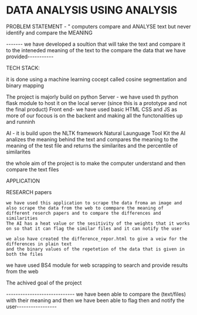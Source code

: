 
#   DATA ANALYSIS USING ANALYSIS

PROBLEM STATEMENT - " computers compare and ANALYSE text but never identify and compare the MEANING 

------- we have developed a soultion that will take the text and compare it to the inteneded meaning of the text to the compare the data that we have provided-----------


TECH STACK:

it is done using a machine learning cocept called cosine segmentation and binary mapping 

The project is majorly build on python 
Server - we have used th python flask module to host it on the local server (since this is a prototype and not the final product)
Front end- we have used basic HTML CSS and JS as more of our focous is on the backent and making all the functonalities up  and runninh

AI - it is build upon the NLTK framework Natural Launguage Tool Kit 
the AI analizes the meaning behind the text and compares the meaning to the meaning of the test file and returns the similarites and the percentile of similarites

the whole aim of the project is to make the computer understand and then compare the text files 



APPLICATION

 RESEARCH papers

    we have used this application to scrape the data froma an image and also scrape the data from the web to commpare the meaning of 
    different reserch papers and to compare the differences and similarities 
    The AI has a heat value or the sesitivity of the weights that it works on so that it can flag the similar files and it can notify the user 

    we also have created the difference_repor.html to give a veiw for the differences in plain text 
    and the binary values of the repetetion of the data that is given in both the files 

we have used BS4 module for web scrapping to search and provide results from the web

The achived goal of the project


----------------------------- we have been able to compare the (text/files) with their meaning and then we have been able to flag then and notify the user-----------------
